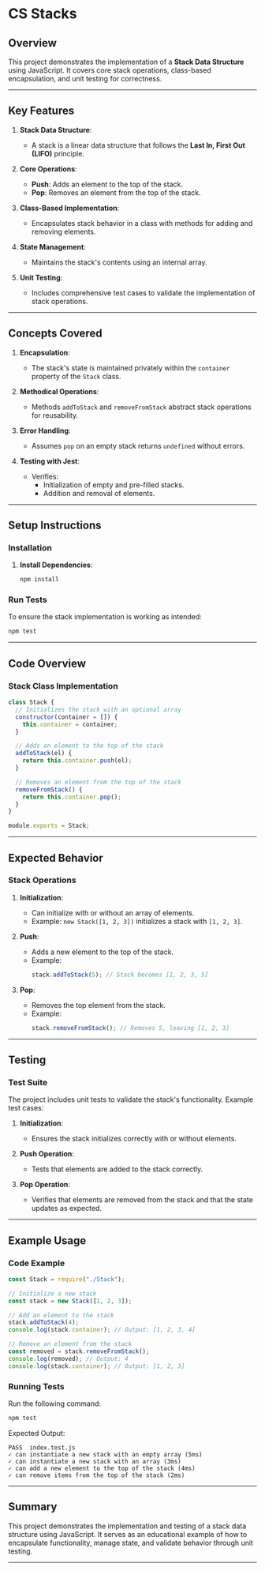 # CS Stacks

## Overview

This project demonstrates the implementation of a **Stack Data Structure** using JavaScript. It covers core stack operations, class-based encapsulation, and unit testing for correctness.

---

## Key Features

1. **Stack Data Structure**:

   - A stack is a linear data structure that follows the **Last In, First Out (LIFO)** principle.

2. **Core Operations**:

   - **Push**: Adds an element to the top of the stack.
   - **Pop**: Removes an element from the top of the stack.

3. **Class-Based Implementation**:

   - Encapsulates stack behavior in a class with methods for adding and removing elements.

4. **State Management**:

   - Maintains the stack's contents using an internal array.

5. **Unit Testing**:

   - Includes comprehensive test cases to validate the implementation of stack operations.

---

## Concepts Covered

1. **Encapsulation**:

   - The stack's state is maintained privately within the `container` property of the `Stack` class.

2. **Methodical Operations**:

   - Methods `addToStack` and `removeFromStack` abstract stack operations for reusability.

3. **Error Handling**:

   - Assumes `pop` on an empty stack returns `undefined` without errors.

4. **Testing with Jest**:

   - Verifies:
     - Initialization of empty and pre-filled stacks.
     - Addition and removal of elements.

---

## Setup Instructions

### **Installation**

1. **Install Dependencies**:
   ```bash
   npm install
   ```

### **Run Tests**

To ensure the stack implementation is working as intended:

```bash
npm test
```

---

## Code Overview

### **Stack Class Implementation**

```javascript
class Stack {
  // Initializes the stack with an optional array
  constructor(container = []) {
    this.container = container;
  }

  // Adds an element to the top of the stack
  addToStack(el) {
    return this.container.push(el);
  }

  // Removes an element from the top of the stack
  removeFromStack() {
    return this.container.pop();
  }
}

module.exports = Stack;
```

---

## Expected Behavior

### **Stack Operations**

1. **Initialization**:

   - Can initialize with or without an array of elements.
   - Example: `new Stack([1, 2, 3])` initializes a stack with `[1, 2, 3]`.

2. **Push**:

   - Adds a new element to the top of the stack.
   - Example:
     ```javascript
     stack.addToStack(5); // Stack becomes [1, 2, 3, 5]
     ```

3. **Pop**:
   - Removes the top element from the stack.
   - Example:
     ```javascript
     stack.removeFromStack(); // Removes 5, leaving [1, 2, 3]
     ```

---

## Testing

### **Test Suite**

The project includes unit tests to validate the stack's functionality. Example test cases:

1. **Initialization**:

   - Ensures the stack initializes correctly with or without elements.

2. **Push Operation**:

   - Tests that elements are added to the stack correctly.

3. **Pop Operation**:
   - Verifies that elements are removed from the stack and that the state updates as expected.

---

## Example Usage

### **Code Example**

```javascript
const Stack = require("./Stack");

// Initialize a new stack
const stack = new Stack([1, 2, 3]);

// Add an element to the stack
stack.addToStack(4);
console.log(stack.container); // Output: [1, 2, 3, 4]

// Remove an element from the stack
const removed = stack.removeFromStack();
console.log(removed); // Output: 4
console.log(stack.container); // Output: [1, 2, 3]
```

### **Running Tests**

Run the following command:

```bash
npm test
```

Expected Output:

```
PASS  index.test.js
✓ can instantiate a new stack with an empty array (5ms)
✓ can instantiate a new stack with an array (3ms)
✓ can add a new element to the top of the stack (4ms)
✓ can remove items from the top of the stack (2ms)
```

---

## Summary

This project demonstrates the implementation and testing of a stack data structure using JavaScript. It serves as an educational example of how to encapsulate functionality, manage state, and validate behavior through unit testing.

---
